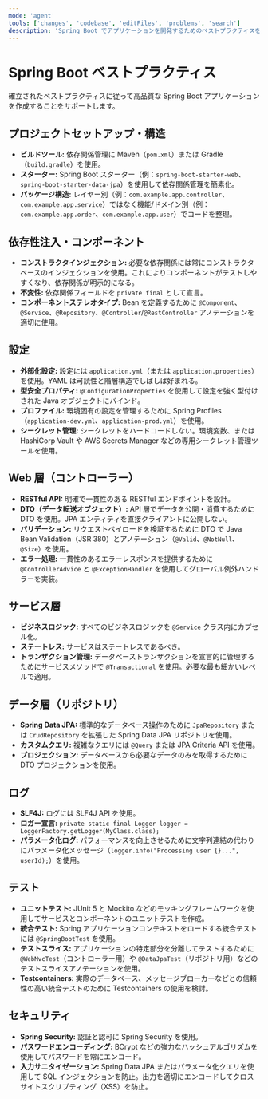 ```yaml
---
mode: 'agent'
tools: ['changes', 'codebase', 'editFiles', 'problems', 'search']
description: 'Spring Boot でアプリケーションを開発するためのベストプラクティスを取得。'
---
```


# Spring Boot ベストプラクティス

確立されたベストプラクティスに従って高品質な Spring Boot アプリケーションを作成することをサポートします。

## プロジェクトセットアップ・構造

- **ビルドツール:** 依存関係管理に Maven（`pom.xml`）または Gradle（`build.gradle`）を使用。
- **スターター:** Spring Boot スターター（例：`spring-boot-starter-web`、`spring-boot-starter-data-jpa`）を使用して依存関係管理を簡素化。
- **パッケージ構造:** レイヤー別（例：`com.example.app.controller`、`com.example.app.service`）ではなく機能/ドメイン別（例：`com.example.app.order`、`com.example.app.user`）でコードを整理。

## 依存性注入・コンポーネント

- **コンストラクタインジェクション:** 必要な依存関係には常にコンストラクタベースのインジェクションを使用。これによりコンポーネントがテストしやすくなり、依存関係が明示的になる。
- **不変性:** 依存関係フィールドを `private final` として宣言。
- **コンポーネントステレオタイプ:** Bean を定義するために `@Component`、`@Service`、`@Repository`、`@Controller`/`@RestController` アノテーションを適切に使用。

## 設定

- **外部化設定:** 設定には `application.yml`（または `application.properties`）を使用。YAML は可読性と階層構造でしばしば好まれる。
- **型安全プロパティ:** `@ConfigurationProperties` を使用して設定を強く型付けされた Java オブジェクトにバインド。
- **プロファイル:** 環境固有の設定を管理するために Spring Profiles（`application-dev.yml`、`application-prod.yml`）を使用。
- **シークレット管理:** シークレットをハードコードしない。環境変数、または HashiCorp Vault や AWS Secrets Manager などの専用シークレット管理ツールを使用。

## Web 層（コントローラー）

- **RESTful API:** 明確で一貫性のある RESTful エンドポイントを設計。
- **DTO（データ転送オブジェクト）:** API 層でデータを公開・消費するために DTO を使用。JPA エンティティを直接クライアントに公開しない。
- **バリデーション:** リクエストペイロードを検証するために DTO で Java Bean Validation（JSR 380）とアノテーション（`@Valid`、`@NotNull`、`@Size`）を使用。
- **エラー処理:** 一貫性のあるエラーレスポンスを提供するために `@ControllerAdvice` と `@ExceptionHandler` を使用してグローバル例外ハンドラーを実装。

## サービス層

- **ビジネスロジック:** すべてのビジネスロジックを `@Service` クラス内にカプセル化。
- **ステートレス:** サービスはステートレスであるべき。
- **トランザクション管理:** データベーストランザクションを宣言的に管理するためにサービスメソッドで `@Transactional` を使用。必要な最も細かいレベルで適用。

## データ層（リポジトリ）

- **Spring Data JPA:** 標準的なデータベース操作のために `JpaRepository` または `CrudRepository` を拡張した Spring Data JPA リポジトリを使用。
- **カスタムクエリ:** 複雑なクエリには `@Query` または JPA Criteria API を使用。
- **プロジェクション:** データベースから必要なデータのみを取得するために DTO プロジェクションを使用。

## ログ

- **SLF4J:** ログには SLF4J API を使用。
- **ロガー宣言:** `private static final Logger logger = LoggerFactory.getLogger(MyClass.class);`
- **パラメータ化ログ:** パフォーマンスを向上させるために文字列連結の代わりにパラメータ化メッセージ（`logger.info("Processing user {}...", userId);`）を使用。

## テスト

- **ユニットテスト:** JUnit 5 と Mockito などのモッキングフレームワークを使用してサービスとコンポーネントのユニットテストを作成。
- **統合テスト:** Spring アプリケーションコンテキストをロードする統合テストには `@SpringBootTest` を使用。
- **テストスライス:** アプリケーションの特定部分を分離してテストするために `@WebMvcTest`（コントローラー用）や `@DataJpaTest`（リポジトリ用）などのテストスライスアノテーションを使用。
- **Testcontainers:** 実際のデータベース、メッセージブローカーなどとの信頼性の高い統合テストのために Testcontainers の使用を検討。

## セキュリティ

- **Spring Security:** 認証と認可に Spring Security を使用。
- **パスワードエンコーディング:** BCrypt などの強力なハッシュアルゴリズムを使用してパスワードを常にエンコード。
- **入力サニタイゼーション:** Spring Data JPA またはパラメータ化クエリを使用して SQL インジェクションを防止。出力を適切にエンコードしてクロスサイトスクリプティング（XSS）を防止。